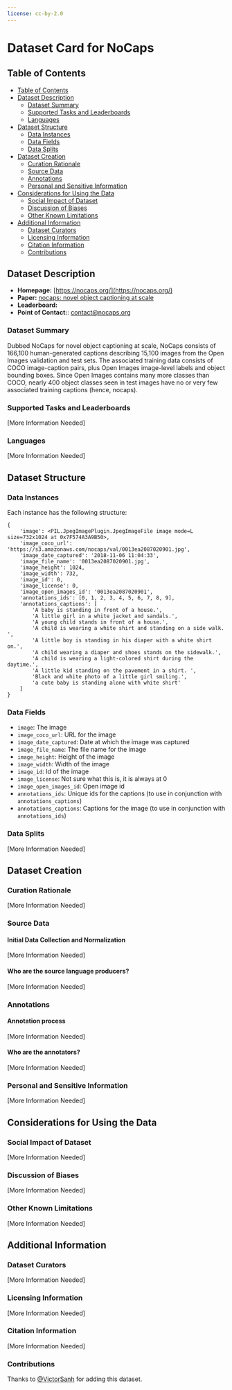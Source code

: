 ```yaml
---
license: cc-by-2.0
---
```

# Dataset Card for NoCaps

## Table of Contents
- [Table of Contents](#table-of-contents)
- [Dataset Description](#dataset-description)
  - [Dataset Summary](#dataset-summary)
  - [Supported Tasks and Leaderboards](#supported-tasks-and-leaderboards)
  - [Languages](#languages)
- [Dataset Structure](#dataset-structure)
  - [Data Instances](#data-instances)
  - [Data Fields](#data-fields)
  - [Data Splits](#data-splits)
- [Dataset Creation](#dataset-creation)
  - [Curation Rationale](#curation-rationale)
  - [Source Data](#source-data)
  - [Annotations](#annotations)
  - [Personal and Sensitive Information](#personal-and-sensitive-information)
- [Considerations for Using the Data](#considerations-for-using-the-data)
  - [Social Impact of Dataset](#social-impact-of-dataset)
  - [Discussion of Biases](#discussion-of-biases)
  - [Other Known Limitations](#other-known-limitations)
- [Additional Information](#additional-information)
  - [Dataset Curators](#dataset-curators)
  - [Licensing Information](#licensing-information)
  - [Citation Information](#citation-information)
  - [Contributions](#contributions)

## Dataset Description

- **Homepage:** [https://nocaps.org/](https://nocaps.org/)
- **Paper:** [nocaps: novel object captioning at scale](https://openaccess.thecvf.com/content_ICCV_2019/papers/Agrawal_nocaps_novel_object_captioning_at_scale_ICCV_2019_paper.pdf)
- **Leaderboard:**
- **Point of Contact:**: contact@nocaps.org

### Dataset Summary

Dubbed NoCaps for novel object captioning at scale, NoCaps consists of 166,100 human-generated captions describing 15,100 images from the Open Images validation and test sets.
The associated training data consists of COCO image-caption pairs, plus Open Images image-level labels and object bounding boxes.
Since Open Images contains many more classes than COCO, nearly 400 object classes seen in test images have no or very few associated training captions (hence, nocaps).


### Supported Tasks and Leaderboards

[More Information Needed]

### Languages

[More Information Needed]

## Dataset Structure

### Data Instances

Each instance has the following structure:
```
{
    'image': <PIL.JpegImagePlugin.JpegImageFile image mode=L size=732x1024 at 0x7F574A3A9B50>,
    'image_coco_url': 'https://s3.amazonaws.com/nocaps/val/0013ea2087020901.jpg',
    'image_date_captured': '2018-11-06 11:04:33',
    'image_file_name': '0013ea2087020901.jpg',
    'image_height': 1024,
    'image_width': 732,
    'image_id': 0,
    'image_license': 0,
    'image_open_images_id': '0013ea2087020901',
    'annotations_ids': [0, 1, 2, 3, 4, 5, 6, 7, 8, 9],
    'annotations_captions': [
        'A baby is standing in front of a house.',
        'A little girl in a white jacket and sandals.',
        'A young child stands in front of a house.',
        'A child is wearing a white shirt and standing on a side walk. ',
        'A little boy is standing in his diaper with a white shirt on.',
        'A child wearing a diaper and shoes stands on the sidewalk.',
        'A child is wearing a light-colored shirt during the daytime.',
        'A little kid standing on the pavement in a shirt. ',
        'Black and white photo of a little girl smiling.',
        'a cute baby is standing alone with white shirt'
    ]
}
```

### Data Fields

- `image`: The image
- `image_coco_url`: URL for the image
- `image_date_captured`: Date at which the image was captured
- `image_file_name`: The file name for the image
- `image_height`: Height of the image
- `image_width`: Width of the image
- `image_id`: Id of the image
- `image_license`: Not sure what this is, it is always at 0
- `image_open_images_id`: Open image id
- `annotations_ids`: Unique ids for the captions (to use in conjunction with `annotations_captions`)
- `annotations_captions`: Captions for the image (to use in conjunction with `annotations_ids`)

### Data Splits

[More Information Needed]

## Dataset Creation

### Curation Rationale

[More Information Needed]

### Source Data

#### Initial Data Collection and Normalization

[More Information Needed]

#### Who are the source language producers?

[More Information Needed]

### Annotations

#### Annotation process

[More Information Needed]

#### Who are the annotators?

[More Information Needed]

### Personal and Sensitive Information

[More Information Needed]

## Considerations for Using the Data

### Social Impact of Dataset

[More Information Needed]

### Discussion of Biases

[More Information Needed]

### Other Known Limitations

[More Information Needed]

## Additional Information

### Dataset Curators

[More Information Needed]

### Licensing Information

[More Information Needed]

### Citation Information

[More Information Needed]

### Contributions

Thanks to [@VictorSanh](https://github.com/VictorSanh) for adding this dataset.